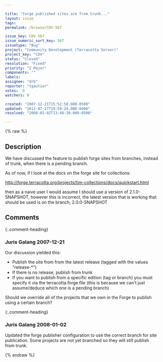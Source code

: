 ```yaml
---

title: "forge published sites are from trunk..."
layout: issue
tags: 
permalink: /browse/CDV-567

issue_key: CDV-567
issue_numeric_sort_key: 567
issuetype: "Bug"
project: "Community Development (Terracotta Server)"
project_key: "CDV"
status: "Closed"
resolution: "Fixed"
priority: "2 Major"
components: ""
labels: 
assignee: "drb"
reporter: "tgautier"
votes:  0
watchers: 0

created: "2007-12-21T15:52:50.000-0500"
updated: "2012-07-27T19:59:24.000-0400"
resolved: "2008-01-02T13:48:30.000-0500"

---
```




{% raw %}



## Description

<div markdown="1" class="description">

We have discussed the feature to publish forge sites from branches, instead of trunk, when there is a pending branch. 

As of now, if I look at the docs on the forge site for collections:

http://forge.terracotta.org/projects/tim-collections/docs/quickstart.html

then as a naive user I would assume I should use a version of 2.1.0-SNAPSHOT, however this is incorrect, the latest version that is working that should be used is on the branch, 2.0.0-SNAPSHOT

</div>

## Comments


{:.comment-heading}
### **Juris Galang** <span class="date">2007-12-21</span>

<div markdown="1" class="comment">

Our discussion yielded this:
- Publish the site from from the latest release (tagged with the values "release-\*")
- If there is no release, publish from trunk
- If you want to publish from a specific edition (tag or branch) you must specify it via the terracotta.forge file (this is because we can't just assume/deduce which one is a pending branch)

Should we override all of the projects that we own in the Forge to publish using a certain branch?




</div>


{:.comment-heading}
### **Juris Galang** <span class="date">2008-01-02</span>

<div markdown="1" class="comment">

Updated the forge publisher configuration to use the correct branch for site publication.
Some projects are not yet branched so they will still publish from trunk.



</div>



{% endraw %}
